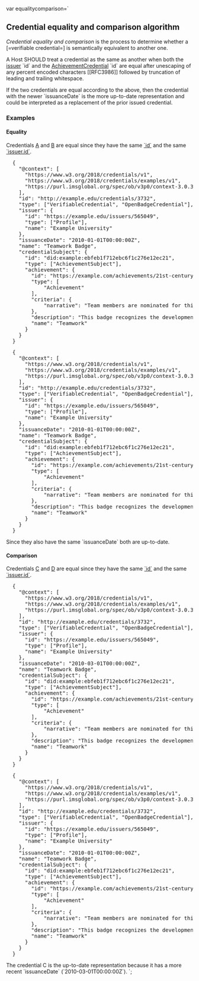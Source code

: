 var equalitycomparison=`

## Credential equality and comparison algorithm

<dfn data-lt="credential equality and comparison">Credential equality and comparison</dfn> is the process to determine whether a [=verifiable credential=] is semantically equivalent to another one.

A Host SHOULD treat a credential as the same as another when both the [issuer](#profile) \`id\` and the [AchievementCredential](#achievementcredential) \`id\` are equal after unescaping of any percent encoded characters [[RFC3986]] followed by truncation of leading and trailing whitespace.

If the two credentials are equal according to the above, then the credential with the newer \`issuanceDate\` is the more up-to-date representation and could be interpreted as a replacement of the prior issued credential.

### Examples

#### Equality

Credentials [A](#example-sample-credential-a) and [B](#example-sample-credential-b) are equal since they have the same [\`id\`](#achievementcredential) and the same [\`issuer.id\`](#org.1edtech.ob.v3p0.profile.class).

<pre class="json example" data-schema="org.1edtech.ob.v3p0.achievementcredential.class"
  title="Sample credential A">
  {
    "@context": [
      "https://www.w3.org/2018/credentials/v1",
      "https://www.w3.org/2018/credentials/examples/v1",
      "https://purl.imsglobal.org/spec/ob/v3p0/context-3.0.3.json"
    ],
    "id": "http://example.edu/credentials/3732",
    "type": ["VerifiableCredential", "OpenBadgeCredential"],
    "issuer": {
      "id": "https://example.edu/issuers/565049",
      "type": ["Profile"],
      "name": "Example University"
    },
    "issuanceDate": "2010-01-01T00:00:00Z",
    "name": "Teamwork Badge",
    "credentialSubject": {
      "id": "did:example:ebfeb1f712ebc6f1c276e12ec21",
      "type": ["AchievementSubject"],
      "achievement": {
        "id": "https://example.com/achievements/21st-century-skills/teamwork",
        "type": [
            "Achievement"
        ],
        "criteria": {
            "narrative": "Team members are nominated for this badge by their peers and recognized upon review by Example Corp management."
        },
        "description": "This badge recognizes the development of the capacity to collaborate within a group environment.",
        "name": "Teamwork"
      }
    }
  }
</pre>

<pre class="json example" data-schema="org.1edtech.ob.v3p0.achievementcredential.class"
  title="Sample credential B">
  {
    "@context": [
      "https://www.w3.org/2018/credentials/v1",
      "https://www.w3.org/2018/credentials/examples/v1",
      "https://purl.imsglobal.org/spec/ob/v3p0/context-3.0.3.json"
    ],
    "id": "http://example.edu/credentials/3732",
    "type": ["VerifiableCredential", "OpenBadgeCredential"],
    "issuer": {
      "id": "https://example.edu/issuers/565049",
      "type": ["Profile"],
      "name": "Example University"
    },
    "issuanceDate": "2010-01-01T00:00:00Z",
    "name": "Teamwork Badge",
    "credentialSubject": {
      "id": "did:example:ebfeb1f712ebc6f1c276e12ec21",
      "type": ["AchievementSubject"],
      "achievement": {
        "id": "https://example.com/achievements/21st-century-skills/teamwork",
        "type": [
            "Achievement"
        ],
        "criteria": {
            "narrative": "Team members are nominated for this badge by their peers and recognized upon review by Example Corp management."
        },
        "description": "This badge recognizes the development of the capacity to collaborate within a group environment.",
        "name": "Teamwork"
      }
    }
  }
</pre>

Since they also have the same \`issuanceDate\` both are up-to-date.

#### Comparison

Credentials [C](#example-sample-credential-c) and [D](#example-sample-credential-d) are equal since they have the same [\`id\`](#achievementcredential) and the same [\`issuer.id\`](#org.1edtech.ob.v3p0.profile.class).

<pre class="json example" data-schema="org.1edtech.ob.v3p0.achievementcredential.class"
  title="Sample credential C">
  {
    "@context": [
      "https://www.w3.org/2018/credentials/v1",
      "https://www.w3.org/2018/credentials/examples/v1",
      "https://purl.imsglobal.org/spec/ob/v3p0/context-3.0.3.json"
    ],
    "id": "http://example.edu/credentials/3732",
    "type": ["VerifiableCredential", "OpenBadgeCredential"],
    "issuer": {
      "id": "https://example.edu/issuers/565049",
      "type": ["Profile"],
      "name": "Example University"
    },
    "issuanceDate": "2010-03-01T00:00:00Z",
    "name": "Teamwork Badge",
    "credentialSubject": {
      "id": "did:example:ebfeb1f712ebc6f1c276e12ec21",
      "type": ["AchievementSubject"],
      "achievement": {
        "id": "https://example.com/achievements/21st-century-skills/teamwork",
        "type": [
            "Achievement"
        ],
        "criteria": {
            "narrative": "Team members are nominated for this badge by their peers and recognized upon review by Example Corp management."
        },
        "description": "This badge recognizes the development of the capacity to collaborate within a group environment.",
        "name": "Teamwork"
      }
    }
  }
</pre>

<pre class="json example" data-schema="org.1edtech.ob.v3p0.achievementcredential.class"
  title="Sample credential D">
  {
    "@context": [
      "https://www.w3.org/2018/credentials/v1",
      "https://www.w3.org/2018/credentials/examples/v1",
      "https://purl.imsglobal.org/spec/ob/v3p0/context-3.0.3.json"
    ],
    "id": "http://example.edu/credentials/3732",
    "type": ["VerifiableCredential", "OpenBadgeCredential"],
    "issuer": {
      "id": "https://example.edu/issuers/565049",
      "type": ["Profile"],
      "name": "Example University"
    },
    "issuanceDate": "2010-01-01T00:00:00Z",
    "name": "Teamwork Badge",
    "credentialSubject": {
      "id": "did:example:ebfeb1f712ebc6f1c276e12ec21",
      "type": ["AchievementSubject"],
      "achievement": {
        "id": "https://example.com/achievements/21st-century-skills/teamwork",
        "type": [
            "Achievement"
        ],
        "criteria": {
            "narrative": "Team members are nominated for this badge by their peers and recognized upon review by Example Corp management."
        },
        "description": "This badge recognizes the development of the capacity to collaborate within a group environment.",
        "name": "Teamwork"
      }
    }
  }
</pre>

The credential C is the up-to-date representation because it has a more recent \`issuanceDate\` (\`2010-03-01T00:00:00Z\`).
`;

